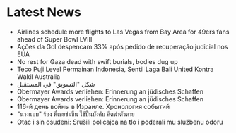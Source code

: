# Latest News
-  Airlines schedule more flights to Las Vegas from Bay Area for 49ers fans ahead of Super Bowl LVIII
-  Ações da Gol despencam 33% após pedido de recuperação judicial nos EUA
-  No rest for Gaza dead with swift burials, bodies dug up
-  Teco Puji Level Permainan Indonesia, Sentil Laga Bali United Kontra Wakil Australia
-  شكل "التسويق" في المستقبل
-  Obermayer Awards verliehen: Erinnerung an jüdisches Schaffen
-  Obermayer Awards verliehen: Erinnerung an jüdisches Schaffen
-  116-й день войны в Израиле. Хронология событий
-  "นางแบบ" ร้อง พี่เขยข่มขืน ใช้ปืนบังคับ คิดฆ่าตัวตาย
-  Otac i sin osuđeni: Srušili policajca na tlo i poderali mu službenu odoru
